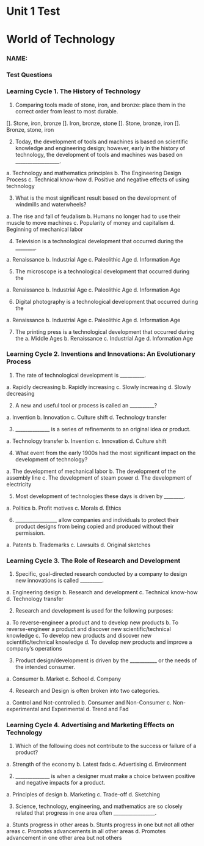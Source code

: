 # Unit 1 Test

# World of Technology

### NAME:

### Test Questions

### Learning Cycle 1. The History of Technology
1. Comparing tools made of stone, iron, and bronze: place them in the correct order from least to most durable.

[].	Stone, iron, bronze
[].	Iron, bronze, stone
[].	Stone, bronze, iron
[].	Bronze, stone, iron

2. Today, the development of tools and machines is based on scientific knowledge and engineering design; however, early in the history of technology, the development of tools and machines was based on __________________.

a.	Technology and mathematics principles
b.	The Engineering Design Process
c.	Technical know-how
d.	Positive and negative effects of using technology

3. What is the most significant result based on the development of windmills and waterwheels?

a.	The rise and fall of feudalism
b.	Humans no longer had to use their muscle to move machines
c.	Popularity of money and capitalism
d.	Beginning of mechanical labor

4. Television is a technological development that occurred during the ________.

a.	Renaissance
b.	Industrial Age
c.	Paleolithic Age
d.	Information Age

5.  The microscope is a technological development that occurred during the

a.	Renaissance
b.	Industrial Age
c.	Paleolithic Age
d.	Information Age

6. Digital photography is a technological development that occurred during the

a.	Renaissance
b.	Industrial Age
c.	Paleolithic Age
d.	Information Age

7. The printing press is a technological development that occurred during the
a.	Middle Ages
b.	Renaissance
c.	Industrial Age
d.	Information Age

### Learning Cycle 2. Inventions and Innovations: An Evolutionary Process

1. The rate of technological development is __________. 

a.	Rapidly decreasing
b.	Rapidly increasing
c.	Slowly increasing
d.	Slowly decreasing

2. A new and useful tool or process is called an __________?

a.	Invention
b.	Innovation
c.	Culture shift
d.	Technology transfer

3. ______________ is a series of refinements to an original idea or product.

a.	Technology transfer
b.	Invention
c.	Innovation
d.	Culture shift

4. What event from the early 1900s had the most significant impact on the development of technology?

a.	The development of mechanical labor
b.	The development of the assembly line
c.	The development of steam power
d.	The development of electricity

5. Most development of technologies these days is driven by ________.

a.	Politics 
b.	Profit motives
c.	Morals
d.	Ethics

6. _________________ allow companies and individuals to protect their product designs from being
copied and produced without their permission.

a.	Patents
b.	Trademarks
c.	Lawsuits
d.	Original sketches

### Learning Cycle 3. The Role of Research and Development 

1. Specific, goal-directed research conducted by a company to design new innovations is called _________.

a.	Engineering design
b.	Research and development
c.	Technical know-how
d.	Technology transfer

2. Research and development is used for the following purposes:

a.	To reverse-engineer a product and to develop new products
b.	To reverse-engineer a product and discover new scientific/technical knowledge
c.	To develop new products and discover new scientific/technical knowledge
d.	To develop new products and improve a company’s operations

3. Product design/development is driven by the ___________ or the needs of the intended consumer.

a.	Consumer
b.	Market
c.	School
d.	Company

4. Research and Design is often broken into two categories.

a.	Control and Not-controlled
b.	Consumer and Non-Consumer
c.	Non-experimental and Experimental
d.	Trend and Fad

### Learning Cycle 4. Advertising and Marketing Effects on Technology

1. Which of the following does not contribute to the success or failure of a product?

a.	Strength of the economy
b.	Latest fads
c.	Advertising
d.	Environment

2. ______________ is when a designer must make a choice between positive and negative impacts for a product.

a.	 Principles of design
b.	Marketing
c.	Trade-off
d.	Sketching

3. Science, technology, engineering, and mathematics are so closely related that progress in one area often _________________.

a. Stunts progress in other areas
b. Stunts progress in one but not all other areas
c. Promotes advancements in all other areas
d. Promotes advancement in one other area but not others
